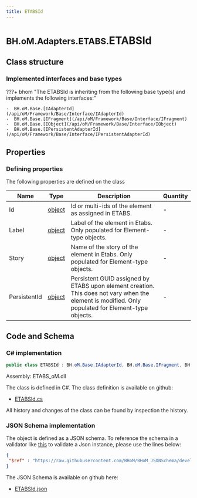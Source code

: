 ```yaml
---
title: ETABSId
---
```


# <small>BH.oM.Adapters.ETABS.</small>**ETABSId**



## Class structure

### Implemented interfaces and base types

???+ bhom "The ETABSId is inheriting from the following base type(s) and implements the following interfaces:"

    -  BH.oM.Base.[IAdapterId](/api/oM/Framework/Base/Interface/IAdapterId)
    -  BH.oM.Base.[IFragment](/api/oM/Framework/Base/Interface/IFragment)
    -  BH.oM.Base.[IObject](/api/oM/Framework/Base/Interface/IObject)
    -  BH.oM.Base.[IPersistentAdapterId](/api/oM/Framework/Base/Interface/IPersistentAdapterId)


## Properties



### Defining properties

The following properties are defined on the class

| Name             | Type             | Description      | Quantity         |
|------------------|------------------|------------------|------------------|
| Id | [object](https://learn.microsoft.com/en-us/dotnet/api/System.Object?view=netstandard-2.0) | Id or multi-ids of the element as assigned in ETABS. | - |
| Label | [object](https://learn.microsoft.com/en-us/dotnet/api/System.Object?view=netstandard-2.0) | Label of the element in Etabs. Only populated for Element-type objects. | - |
| Story | [object](https://learn.microsoft.com/en-us/dotnet/api/System.Object?view=netstandard-2.0) | Name of the story of the element in Etabs. Only populated for Element-type objects. | - |
| PersistentId | [object](https://learn.microsoft.com/en-us/dotnet/api/System.Object?view=netstandard-2.0) | Persistent GUID assigned by ETABS upon element creation. This does not vary when the element is modified. Only populated for Element-type objects. | - |


## Code and Schema

### C# implementation

``` C# title="C#"
public class ETABSId : BH.oM.Base.IAdapterId, BH.oM.Base.IFragment, BH.oM.Base.IObject, BH.oM.Base.IPersistentAdapterId
```

Assembly: ETABS_oM.dll

The class is defined in C#. The class definition is available on github:

- [ETABSId.cs](https://github.com/BHoM/ETABS_Toolkit/blob/develop/ETABS_oM/Fragments\ETABSId.cs)

All history and changes of the class can be found by inspection the history.
### JSON Schema implementation

The object is defined as a JSON schema. To reference the schema in a validator like [this](https://www.jsonschemavalidator.net/) to validate a Json instance, please use the lines below:

``` json title="JSON Schema"
{
 "$ref" : "https://raw.githubusercontent.com/BHoM/BHoM_JSONSchema/develop/ETABS_oM/ETABSId.json"
}
```

The JSON Schema is available on github here:

- [ETABSId.json](https://github.com/BHoM/BHoM_JSONSchema/blob/develop/ETABS_oM/ETABSId.json)
